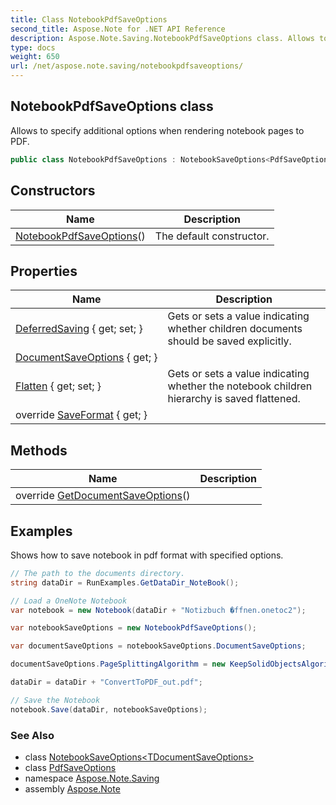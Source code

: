 ```yaml
---
title: Class NotebookPdfSaveOptions
second_title: Aspose.Note for .NET API Reference
description: Aspose.Note.Saving.NotebookPdfSaveOptions class. Allows to specify additional options when rendering notebook pages to PDF
type: docs
weight: 650
url: /net/aspose.note.saving/notebookpdfsaveoptions/
---
```

## NotebookPdfSaveOptions class

Allows to specify additional options when rendering notebook pages to PDF.

```csharp
public class NotebookPdfSaveOptions : NotebookSaveOptions<PdfSaveOptions>
```

## Constructors

| Name | Description |
| --- | --- |
| [NotebookPdfSaveOptions](notebookpdfsaveoptions/)() | The default constructor. |

## Properties

| Name | Description |
| --- | --- |
| [DeferredSaving](../../aspose.note.saving/notebooksaveoptions/deferredsaving/) { get; set; } | Gets or sets a value indicating whether children documents should be saved explicitly. |
| [DocumentSaveOptions](../../aspose.note.saving/notebooksaveoptions-1/documentsaveoptions/) { get; } |  |
| [Flatten](../../aspose.note.saving/notebooksaveoptions/flatten/) { get; set; } | Gets or sets a value indicating whether the notebook children hierarchy is saved flattened. |
| override [SaveFormat](../../aspose.note.saving/notebooksaveoptions-1/saveformat/) { get; } |  |

## Methods

| Name | Description |
| --- | --- |
| override [GetDocumentSaveOptions](../../aspose.note.saving/notebooksaveoptions-1/getdocumentsaveoptions/)() |  |

## Examples

Shows how to save notebook in pdf format with specified options.

```csharp
// The path to the documents directory.
string dataDir = RunExamples.GetDataDir_NoteBook();

// Load a OneNote Notebook
var notebook = new Notebook(dataDir + "Notizbuch �ffnen.onetoc2");

var notebookSaveOptions = new NotebookPdfSaveOptions();

var documentSaveOptions = notebookSaveOptions.DocumentSaveOptions;

documentSaveOptions.PageSplittingAlgorithm = new KeepSolidObjectsAlgorithm();

dataDir = dataDir + "ConvertToPDF_out.pdf";

// Save the Notebook
notebook.Save(dataDir, notebookSaveOptions);
```

### See Also

* class [NotebookSaveOptions&lt;TDocumentSaveOptions&gt;](../notebooksaveoptions-1/)
* class [PdfSaveOptions](../pdfsaveoptions/)
* namespace [Aspose.Note.Saving](../../aspose.note.saving/)
* assembly [Aspose.Note](../../)


